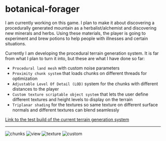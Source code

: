 # botanical-forager
I am currently working on this game. I plan to make it about discovering a procedurally generated mountain as a herbalist/alchemist and discovering new minerals and herbs. Using these materials, the player is going to experiment and brew potions to help people with illnesses and certain situations.

Currently I am developing the procedural terrain generation system. It is far from what I plan to turn it into, but these are what I have done so far:
* `Procedural land mesh` with custom noise parameters
* `Proximity chunk system` that loads chunks on different threads for optimization
* `Adjustable Level Of Detail (LOD)` system for the chunks with different distances to the player
* `Custom texture scriptable object system` that lets the user define different textures and height levels to display on the terrain
* `Triplanar shading` for the textures so same texture on different surface normals and different textures can blend seamlessly

[Link to the test build of the current terrain generation system](https://github.com/emretahtali/botanical-forager/tree/main/land%20generation%20test%20build)

---
![chunks](https://github.com/user-attachments/assets/fa89a72e-d6fb-4235-8719-787949cd6099)
![view](https://github.com/user-attachments/assets/cdfe220a-e726-486d-bb7d-89065333b833)
![texture](https://github.com/user-attachments/assets/ce7214ec-9675-4415-81ad-b4b7f6044191)
![custom](https://github.com/user-attachments/assets/83501e9f-92d0-4825-98bf-76261678a4fd)
